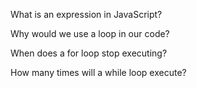 What is an expression in JavaScript?

Why would we use a loop in our code?

When does a for loop stop executing?

How many times will a while loop execute?